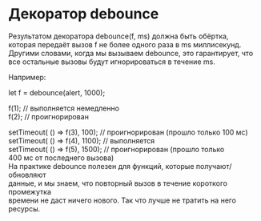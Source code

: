 # Декоратор debounce  <br/>

Результатом декоратора debounce(f, ms) должна быть обёртка,   <br/>
которая передаёт вызов f не более одного раза в ms миллисекунд.   <br/>
Другими словами, когда мы вызываем debounce, это гарантирует, что   <br/>
все остальные вызовы будут игнорироваться в течение ms.  <br/>

Например:  <br/>

let f = debounce(alert, 1000);  <br/>

f(1); // выполняется немедленно  <br/>
f(2); // проигнорирован  <br/>

setTimeout( () => f(3), 100); // проигнорирован (прошло только 100 мс)  <br/>
setTimeout( () => f(4), 1100); // выполняется  <br/>
setTimeout( () => f(5), 1500); // проигнорирован (прошло только   <br/>
400 мс от последнего вызова)  <br/>
На практике debounce полезен для функций, которые получают/обновляют   <br/>
данные, и мы знаем, что повторный вызов в течение короткого промежутка   <br/>
времени не даст ничего нового. Так что лучше не тратить на него ресурсы.  <br/>